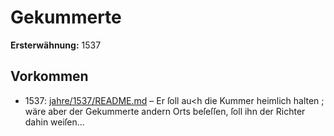 # Gekummerte

**Ersterwähnung:** 1537

## Vorkommen
- 1537: [jahre/1537/README.md](../jahre/1537/README.md) – Er ſoll au<h die Kummer heimlich halten ; wäre
aber der Gekummerte andern Orts beſeſſen, ſoll ihn der
Richter dahin weiſen...
